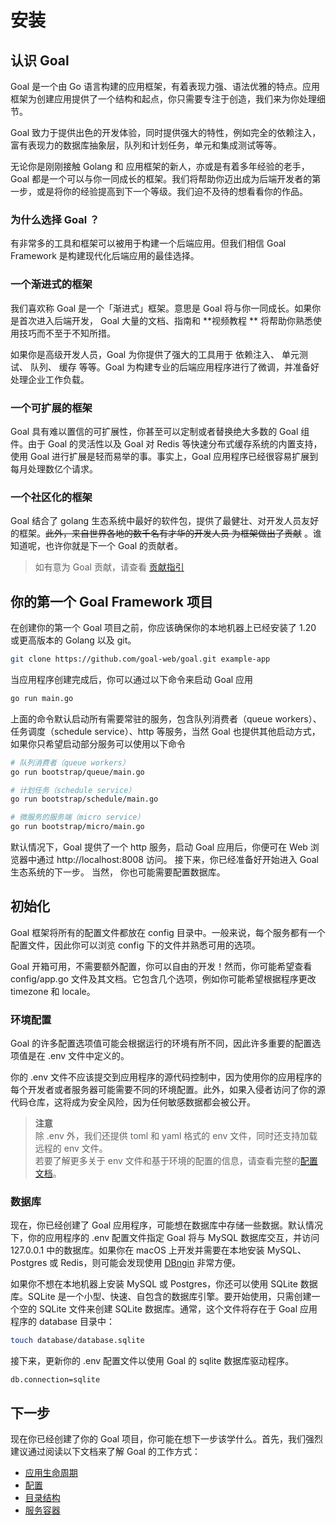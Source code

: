 # 安装

## 认识 Goal

Goal 是一个由 Go 语言构建的应用框架，有着表现力强、语法优雅的特点。应用框架为创建应用提供了一个结构和起点，你只需要专注于创造，我们来为你处理细节。

Goal 致力于提供出色的开发体验，同时提供强大的特性，例如完全的依赖注入，富有表现力的数据库抽象层，队列和计划任务，单元和集成测试等等。

无论你是刚刚接触 Golang 和 应用框架的新人，亦或是有着多年经验的老手， Goal
都是一个可以与你一同成长的框架。我们将帮助你迈出成为后端开发者的第一步，或是将你的经验提高到下一个等级。我们迫不及待的想看看你的作品。

### 为什么选择 Goal ？

有非常多的工具和框架可以被用于构建一个后端应用。但我们相信 Goal Framework 是构建现代化后端应用的最佳选择。

### 一个渐进式的框架

我们喜欢称 Goal 是一个「渐进式」框架。意思是 Goal 将与你一同成长。如果你是首次进入后端开发， Goal 大量的文档、指南和 **视频教程
** 将帮助你熟悉使用技巧而不至于不知所措。

如果你是高级开发人员，Goal 为你提供了强大的工具用于 依赖注入、 单元测试、 队列、 缓存 等等。Goal
为构建专业的后端应用程序进行了微调，并准备好处理企业工作负载。

### 一个可扩展的框架

Goal 具有难以置信的可扩展性，你甚至可以定制或者替换绝大多数的 Goal 组件。由于 Goal 的灵活性以及 Goal 对 Redis
等快速分布式缓存系统的内置支持，使用 Goal 进行扩展是轻而易举的事。事实上，Goal 应用程序已经很容易扩展到每月处理数亿个请求。

### 一个社区化的框架

Goal 结合了 golang 生态系统中最好的软件包，提供了最健壮、对开发人员友好的框架。~~此外，来自世界各地的数千名有才华的开发人员
为框架做出了贡献~~ 。谁知道呢，也许你就是下一个 Goal 的贡献者。
> 如有意为 Goal 贡献，请查看 [贡献指引](https://github.com/goal-web/doc/blob/wiki/%E5%89%8D%E8%A8%80/%E8%B4%A1%E7%8C%AE%E6%8C%87%E5%BC%95.md)

## 你的第一个 Goal Framework 项目

在创建你的第一个 Goal 项目之前，你应该确保你的本地机器上已经安装了 1.20 或更高版本的 Golang 以及 git。

```bash
git clone https://github.com/goal-web/goal.git example-app
```

当应用程序创建完成后，你可以通过以下命令来启动 Goal 应用

```bash
go run main.go
```

上面的命令默认启动所有需要常驻的服务，包含队列消费者（queue workers）、任务调度（schedule service）、http 等服务，当然 Goal
也提供其他启动方式，如果你只希望启动部分服务可以使用以下命令

```bash
# 队列消费者（queue workers）
go run bootstrap/queue/main.go

# 计划任务（schedule service）
go run bootstrap/schedule/main.go

# 微服务的服务端（micro service）
go run bootstrap/micro/main.go
```

默认情况下，Goal 提供了一个 http 服务，启动 Goal 应用后，你便可在 Web 浏览器中通过 http://localhost:8008 访问。
接下来，你已经准备好开始进入 Goal 生态系统的下一步。 当然， 你也可能需要配置数据库。

[//]: # (## Goal && Docker TODO 完善 docker-compose.yml)

## 初始化

Goal 框架将所有的配置文件都放在 config 目录中。一般来说，每个服务都有一个配置文件，因此你可以浏览 config 下的文件并熟悉可用的选项。

Goal 开箱可用，不需要额外配置，你可以自由的开发！然而，你可能希望查看 config/app.go 文件及其文档。它包含几个选项，例如你可能希望根据程序更改
timezone 和 locale。

### 环境配置

Goal 的许多配置选项值可能会根据运行的环境有所不同，因此许多重要的配置选项值是在 .env 文件中定义的。

你的 .env 文件不应该提交到应用程序的源代码控制中，因为使用你的应用程序的每个开发者或者服务器可能需要不同的环境配置。此外，如果入侵者访问了你的源代码仓库，这将成为安全风险，因为任何敏感数据都会被公开。

> **注意**  
> 除 .env 外，我们还提供 toml 和 yaml 格式的 env 文件，同时还支持加载远程的 env 文件。  
> 若要了解更多关于 env
> 文件和基于环境的配置的信息，请查看完整的[配置文档](https://github.com/goal-web/doc/blob/wiki/%E5%85%A5%E9%97%A8%E6%8C%87%E5%8D%97/%E9%85%8D%E7%BD%AE%E4%BF%A1%E6%81%AF.md)。

### 数据库

现在，你已经创建了 Goal 应用程序，可能想在数据库中存储一些数据。默认情况下，你的应用程序的 .env 配置文件指定 Goal 将与 MySQL
数据库交互，并访问 127.0.0.1 中的数据库。如果你在 macOS 上开发并需要在本地安装 MySQL、Postgres 或
Redis，则可能会发现使用 [DBngin](https://dbngin.com/) 非常方便。

如果你不想在本地机器上安装 MySQL 或 Postgres，你还可以使用 SQLite 数据库。SQLite 是一个小型、快速、自包含的数据库引擎。要开始使用，只需创建一个空的
SQLite 文件来创建 SQLite 数据库。通常，这个文件将存在于 Goal 应用程序的 database 目录中：

```bash
touch database/database.sqlite
```

接下来，更新你的 .env 配置文件以使用 Goal 的 sqlite 数据库驱动程序。

```dotenv
db.connection=sqlite
```

## 下一步
现在你已经创建了你的 Goal 项目，你可能在想下一步该学什么。首先，我们强烈建议通过阅读以下文档来了解 Goal 的工作方式：

* [应用生命周期](https://github.com/goal-web/doc/blob/wiki/%E6%A0%B8%E5%BF%83%E6%9E%B6%E6%9E%84/%E5%BA%94%E7%94%A8%E5%91%A8%E6%9C%9F.md)
* [配置](https://github.com/goal-web/doc/blob/wiki/%E5%85%A5%E9%97%A8%E6%8C%87%E5%8D%97/%E9%85%8D%E7%BD%AE%E4%BF%A1%E6%81%AF.md)
* [目录结构](https://github.com/goal-web/doc/blob/wiki/%E5%85%A5%E9%97%A8%E6%8C%87%E5%8D%97/%E7%9B%AE%E5%BD%95%E7%BB%93%E6%9E%84.md)
* [服务容器](https://github.com/goal-web/doc/blob/wiki/%E6%A0%B8%E5%BF%83%E6%9E%B6%E6%9E%84/%E6%9C%8D%E5%8A%A1%E5%AE%B9%E5%99%A8.md)

